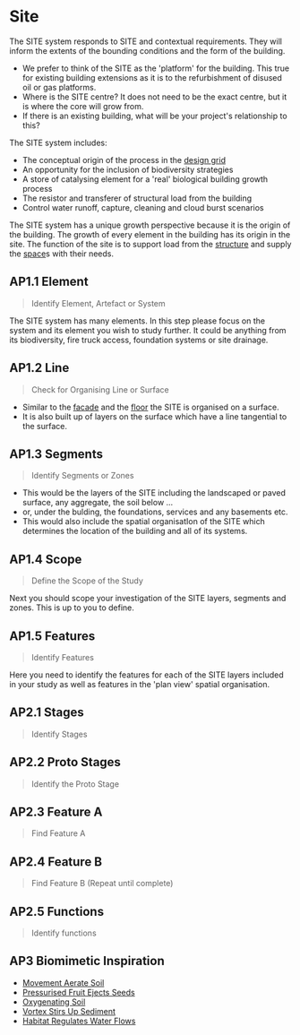 # Site

The SITE system responds to SITE and contextual requirements. They will inform the extents of the bounding conditions and the form of the building.
* We prefer to think of the SITE as the 'platform' for the building. This true for existing building extensions as it is to the refurbishment of disused oil or gas platforms. 
* Where is the SITE centre? It does not need to be the exact centre, but it is where the core will grow from.
* If there is an existing building, what will be your project's relationship to this?

The SITE system includes:
* The conceptual origin of the process in the [design grid]
* An opportunity for the inclusion of biodiversity strategies
* A store of catalysing element for a 'real' biological building growth process
* The resistor and transferer of structural load from the building
* Control water runoff, capture, cleaning and cloud burst scenarios

The SITE system has a unique growth perspective because it is the origin of the building. The growth of every element in the building has its origin in the site. The function of the site is to support load from the [structure] and supply the [space]s with their needs.

## AP1.1 Element
> Identify Element, Artefact or System

The SITE system has many elements. In this step please focus on the system and its element you wish to study further. It could be anything from its biodiversity, fire truck access, foundation systems or site drainage.

## AP1.2 Line
> Check for Organising Line or Surface

* Similar to the [facade] and the [floor] the SITE is organised on a surface.
* It is also built up of layers on the surface which have a line tangential to the surface.

## AP1.3 Segments
> Identify Segments or Zones

* This would be the layers of the SITE including the landscaped or paved surface, any aggregate, the soil below ...
* or, under the bulding, the foundations, services and any basements etc.
* This would also include the spatial organisatIon of the SITE which determines the location of the building and all of its systems.

## AP1.4 Scope
> Define the Scope of the Study

Next you should scope your investigation of the SITE layers, segments and zones. This is up to you to define.

## AP1.5 Features
> Identify Features

Here you need to identify the features for each of the SITE layers included in your study as well as features in the 'plan view' spatial organisation. 

## AP2.1 Stages
> Identify Stages

## AP2.2 Proto Stages
> Identify the Proto Stage

## AP2.3 Feature A
> Find Feature A

## AP2.4 Feature B
> Find Feature B (Repeat until complete)

## AP2.5 Functions
> Identify functions


[site]: /Agile/Systems/Site
[floor]: /Agile/Systems/Floor
[facade]: /Agile/Systems/Facade
[core]: /Agile/Systems/Core
[space]: /Agile/Systems/Space
[structure]: /Agile/Systems/Structure
[services]: /Agile/Systems/Services
[fire]: /Agile/Systems/Fire
[materials]: /Agile/Systems/Materials
[build]: /Agile/Systems/Build

## AP3 Biomimetic Inspiration
* [Movement Aerate Soil](https://asknature.org/strategy/movements-aerate-soil/)
* [Pressurised Fruit Ejects Seeds](https://asknature.org/strategy/pressurized-fruit-ejects-seeds/)
* [Oxygenating Soil](https://asknature.org/strategy/oxygenating-soil/)
* [Vortex Stirs Up Sediment](https://asknature.org/strategy/vortex-stirs-up-sediment/)
* [Habitat Regulates Water Flows](https://asknature.org/strategy/habitat-regulates-water-flows/)


[design grid]: /Agile/Concepts/DesignGrid
